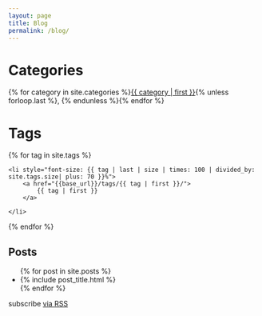 ```yaml
---
layout: page
title: Blog
permalink: /blog/
---
```

<h1>Categories</h1>

{% for category in site.categories %}<a href="{{base_url}}/categories/{{ category | first}}/">{{ category | first }}</a>{% unless forloop.last %}, {% endunless %}{% endfor %}

<h1>Tags</h1>
<div class="tagcloud">
{% for tag in site.tags %}

    <li style="font-size: {{ tag | last | size | times: 100 | divided_by: site.tags.size| plus: 70 }}%">
        <a href="{{base_url}}/tags/{{ tag | first }}/">
            {{ tag | first }}
        </a>

    </li>
{% endfor %}
</div>
  <article class="post-content">
    <h1>Posts</h1>
    <ul class="post-list">
      {% for post in site.posts %}
        <li>
          {% include post_title.html %}
        </li>
      {% endfor %}
    </ul>

  </article>
<p class="rss-subscribe">subscribe <a href="http://feeds.feedburner.com/Geoexamples">via RSS</a></p>
